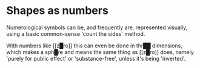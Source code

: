 # Shapes as numbers

Numerological symbols can be, and frequently are, represented visually, using a basic common-sense 'count the sides' method.

With numbers like [[z█ro]] this can even be done in thr██ dimensions, which makes a sph█re and means the same thing as [[z█ro]] does, namely 'purely for public effect' or 'substance-free', unless it's being 'inverted'.
